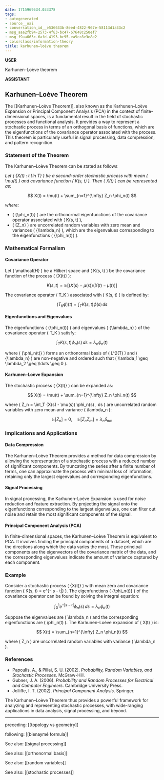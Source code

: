 ```yaml
---
date: 1715969534.033378
tags:
- autogenerated
- source__oai
- conversation_id__e536633b-8eed-4822-967e-58113d1a33c2
- msg_aaa2fb94-2573-4f83-bc47-67648c250ef7
- msg_f9aa663c-6afd-4193-bc95-ea9ec8e3e8e2
- colorclass/information-theory
title: karhunen–loève theorem
---
```


**USER**

Karhunen–Loève theorem


**ASSISTANT**

## Karhunen–Loève Theorem

The [[Karhunen–Loève Theorem]], also known as the Karhunen–Loève Expansion or Principal Component Analysis (PCA) in the context of finite-dimensional spaces, is a fundamental result in the field of stochastic processes and functional analysis. It provides a way to represent a stochastic process in terms of an orthogonal basis of functions, which are the eigenfunctions of the covariance operator associated with the process. This theorem is particularly useful in signal processing, data compression, and pattern recognition.

### Statement of the Theorem

The Karhunen–Loève Theorem can be stated as follows:

*Let \( \{X(t) : t \in T\} \) be a second-order stochastic process with mean \( \mu(t) \) and covariance function \( K(s, t) \). Then \( X(t) \) can be represented as:*

$$
X(t) = \mu(t) + \sum_{n=1}^{\infty} Z_n \phi_n(t)
$$

*where:*

- \( \{\phi_n(t)\} \) are the orthonormal eigenfunctions of the covariance operator associated with \( K(s, t) \),
- \( \{Z_n\} \) are uncorrelated random variables with zero mean and variances \( \{\lambda_n\} \), which are the eigenvalues corresponding to the eigenfunctions \( \{\phi_n(t)\} \).

### Mathematical Formalism

#### Covariance Operator

Let \( \mathcal{H} \) be a Hilbert space and \( K(s, t) \) be the covariance function of the process \( \{X(t)\} \):

$$
K(s, t) = \mathbb{E}[(X(s) - \mu(s))(X(t) - \mu(t))]
$$

The covariance operator \( T_K \) associated with \( K(s, t) \) is defined by:

$$
(T_K \phi)(t) = \int_T K(s, t) \phi(s) \, ds
$$

#### Eigenfunctions and Eigenvalues

The eigenfunctions \( \{\phi_n(t)\} \) and eigenvalues \( \{\lambda_n\} \) of the covariance operator \( T_K \) satisfy:

$$
\int_T K(s, t) \phi_n(s) \, ds = \lambda_n \phi_n(t)
$$

where \( \{\phi_n(t)\} \) forms an orthonormal basis of \( L^2(T) \) and \( \{\lambda_n\} \) are non-negative and ordered such that \( \lambda_1 \geq \lambda_2 \geq \ldots \geq 0 \).

#### Karhunen–Loève Expansion

The stochastic process \( \{X(t)\} \) can be expanded as:

$$
X(t) = \mu(t) + \sum_{n=1}^{\infty} Z_n \phi_n(t)
$$

where \( Z_n = \int_T (X(s) - \mu(s)) \phi_n(s) \, ds \) are uncorrelated random variables with zero mean and variance \( \lambda_n \):

$$
\mathbb{E}[Z_n] = 0, \quad \mathbb{E}[Z_n Z_m] = \lambda_n \delta_{nm}
$$

### Implications and Applications

#### Data Compression

The Karhunen–Loève Theorem provides a method for data compression by allowing the representation of a stochastic process with a reduced number of significant components. By truncating the series after a finite number of terms, one can approximate the process with minimal loss of information, retaining only the largest eigenvalues and corresponding eigenfunctions.

#### Signal Processing

In signal processing, the Karhunen–Loève Expansion is used for noise reduction and feature extraction. By projecting the signal onto the eigenfunctions corresponding to the largest eigenvalues, one can filter out noise and retain the most significant components of the signal.

#### Principal Component Analysis (PCA)

In finite-dimensional spaces, the Karhunen–Loève Theorem is equivalent to PCA. It involves finding the principal components of a dataset, which are the directions along which the data varies the most. These principal components are the eigenvectors of the covariance matrix of the data, and the corresponding eigenvalues indicate the amount of variance captured by each component.

### Example

Consider a stochastic process \( \{X(t)\} \) with mean zero and covariance function \( K(s, t) = e^{-|s - t|} \). The eigenfunctions \( \{\phi_n(t)\} \) of the covariance operator can be found by solving the integral equation:

$$
\int_0^1 e^{-|s - t|} \phi_n(s) \, ds = \lambda_n \phi_n(t)
$$

Suppose the eigenvalues are \( \lambda_n \) and the corresponding eigenfunctions are \( \phi_n(t) \). The Karhunen–Loève expansion of \( X(t) \) is:

$$
X(t) = \sum_{n=1}^{\infty} Z_n \phi_n(t)
$$

where \( Z_n \) are uncorrelated random variables with variance \( \lambda_n \).

### References

- Papoulis, A., & Pillai, S. U. (2002). *Probability, Random Variables, and Stochastic Processes*. McGraw-Hill.
- Gubner, J. A. (2006). *Probability and Random Processes for Electrical and Computer Engineers*. Cambridge University Press.
- Jolliffe, I. T. (2002). *Principal Component Analysis*. Springer.

The Karhunen–Loève Theorem thus provides a powerful framework for analyzing and representing stochastic processes, with wide-ranging applications in data analysis, signal processing, and beyond.


---

preceding: [[topology vs geometry]]  


following: [[bienaymé formula]]

See also: [[signal processing]]


See also: [[orthonormal basis]]


See also: [[random variables]]


See also: [[stochastic processes]]
